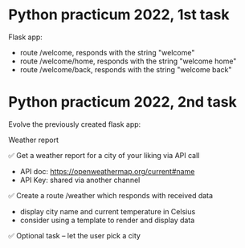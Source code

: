 # Python practicum 2022, 1st task
Flask app:
* route /welcome, responds with the string "welcome" 
* route /welcome/home, responds with the string "welcome home" 
* route /welcome/back, responds with the string "welcome back"

# Python practicum 2022, 2nd task
Evolve the previously created flask app:

Weather report

✅ Get a weather report for a city of your liking via API call
* API doc: https://openweathermap.org/current#name
* API Key: shared via another channel

✅ Create a route /weather which responds with received data
* display city name and current temperature in Celsius
* consider using a template to render and display data

✅ Optional task – let the user pick a city
